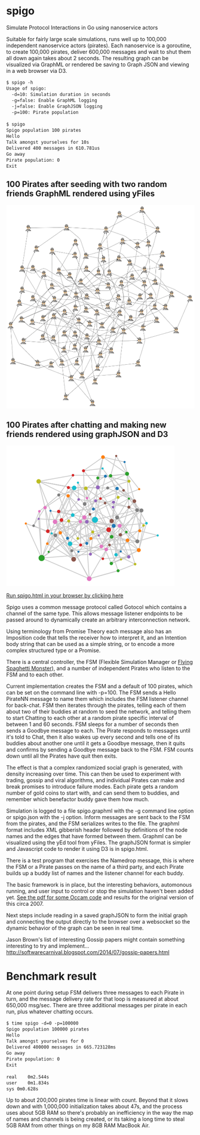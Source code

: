 spigo
=====

Simulate Protocol Interactions in Go using nanoservice actors

Suitable for fairly large scale simulations, runs well up to 100,000 independent nanoservice actors (pirates). Each nanoservice is a goroutine, to create 100,000 pirates, deliver 600,000 messages and wait to shut them all down again takes about 2 seconds. The resulting graph can be visualized via GraphML or rendered be saving to Graph JSON and viewing in a web browser via D3.
```
$ spigo -h
Usage of spigo:
  -d=10: Simulation duration in seconds
  -g=false: Enable GraphML logging
  -j=false: Enable GraphJSON logging
  -p=100: Pirate population
  
$ spigo
Spigo population 100 pirates
Hello
Talk amongst yourselves for 10s
Delivered 400 messages in 610.781us
Go away
Pirate population: 0     
Exit
```
100 Pirates after seeding with two random friends GraphML rendered using yFiles
-----------
![100 pirates seeded with two random friends each](spigo100x2.png)

100 Pirates after chatting and making new friends rendered using graphJSON and D3
-----------
![100 pirates after chatting](spigo-100-json.png)

[Run spigo.html in your browser by clicking here](http://rawgit.com/adrianco/spigo/master/spigo.html)

Spigo uses a common message protocol called Gotocol which contains a channel of the same type. This allows message listener endpoints to be passed around to dynamically create an arbitrary interconnection network.

Using terminology from Promise Theory each message also has an Imposition code that tells the receiver how to interpret it, and an Intention body string that can be used as a simple string, or to encode a more complex structured type or a Promise.

There is a central controller, the FSM (Flexible Simulation Manager or [Flying Spaghetti Monster](http://www.venganza.org/about/)), and a number of independent Pirates who listen to the FSM and to each other.

Current implementation creates the FSM and a default of 100 pirates, which can be set on the command line with -p=100. The FSM sends a Hello PirateNN message to name them which includes the FSM listener channel for back-chat. FSM then iterates through the pirates, telling each of them about two of their buddies at random to seed the network, and telling them to start Chatting to each other at a random pirate specific interval of between 1 and 60 seconds. FSM sleeps for a number of seconds then sends a Goodbye message to each. The Pirate responds to messages until it's told to Chat, then it also wakes up every second and tells one of its buddies about another one until it gets a Goodbye message, then it quits and confirms by sending a Goodbye message back to the FSM. FSM counts down until all the Pirates have quit then exits.

The effect is that a complex randomized social graph is generated, with density increasing over time. This can then be used to experiment with trading, gossip and viral algorithms, and individual Pirates can make and break promises to introduce failure modes. Each pirate gets a random number of gold coins to start with, and can send them to buddies, and remember which benefactor buddy gave them how much.

Simulation is logged to a file spigo.graphml with the -g command line option or spigo.json with the -j option. Inform messages are sent back to the FSM from the pirates, and the FSM serializes writes to the file. The graphml format includes XML gibberish header followed by definitions of the node names and the edges that have formed between them. Graphml can be visualized using the yEd tool from yFiles. The graphJSON format is simpler and Javascript code to render it using D3 is in spigo.html.

There is a test program that exercises the Namedrop message, this is where the FSM or a Pirate passes on the name of a third party, and each Pirate builds up a buddy list of names and the listener channel for each buddy.

The basic framework is in place, but the interesting behaviors, automonous running, and user input to control or stop the simulation haven't been added yet. [See the pdf for some Occam code](SkypeSim07.pdf) and results for the original version of this circa 2007.

Next steps include reading in a saved graphJSON to form the initial graph and connecting the output directly to the browser over a websocket so the dynamic behavior of the graph can be seen in real time.

Jason Brown's list of interesting Gossip papers might contain something interesting to try and implement... http://softwarecarnival.blogspot.com/2014/07/gossip-papers.html

Benchmark result
================
At one point during setup FSM delivers three messages to each Pirate in turn, and the message delivery rate for that loop is measured at about 650,000 msg/sec. There are three additional messages per pirate in each run, plus whatever chatting occurs.
```
$ time spigo -d=0 -p=100000
Spigo population 100000 pirates
Hello
Talk amongst yourselves for 0
Delivered 400000 messages in 665.723128ms
Go away
Pirate population: 0        
Exit

real	0m2.544s
user	0m1.834s
sys	0m0.628s
```

Up to about 200,000 pirates time is linear with count. Beyond that it slows down and with 1,000,000 initialization takes about 47s, and the process uses about 5GB RAM so there's probably an inefficiency in the way the map of names and channels is being created, or its taking a long time to steal 5GB RAM from other things on my 8GB RAM MacBook Air.

